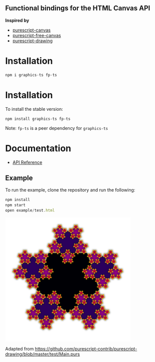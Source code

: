 ## Functional bindings for the HTML Canvas API

**Inspired by**

- [purescript-canvas](https://github.com/purescript-contrib/purescript-canvas)
- [purescript-free-canvas](https://github.com/paf31/purescript-free-canvas)
- [purescript-drawing](https://github.com/purescript-contrib/purescript-drawing)

# Installation

```ts
npm i graphics-ts fp-ts
```

# Installation

To install the stable version:

```
npm install graphics-ts fp-ts
```

Note: `fp-ts` is a peer dependency for `graphics-ts`

# Documentation

- [API Reference](https://gcanti.github.io/graphics-ts/docs/modules)

## Example

To run the example, clone the repository and run the following:

```ts
npm install
npm start
open example/test.html
```

<img alt="snowflake" src="./example/snowflake.png" style="display: block; width: 400px; margin-bottom: 1em;">

Adapted from https://github.com/purescript-contrib/purescript-drawing/blob/master/test/Main.purs
